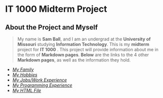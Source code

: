 # IT 1000 Midterm Project

## About the Project and Myself
>My name is **Sam Ball**, and I am an undergrad at the **University of Missouri** studying **Information Technology**. 
This is my **midterm** project for **IT 1000** . This project will provide information about me in the form of **Markdown pages**.
**Below** are the links to the 4 other **Markdown pages**, as well as the information they hold.

* [_My Family_](Family.md)
* [_My Hobbies_](Hobbies.md)
* [_My Jobs/Work Experience_](Work.md)
* [_My Programming Experience_](Programming.md)
* [_My HTML File_](HTML.md)

